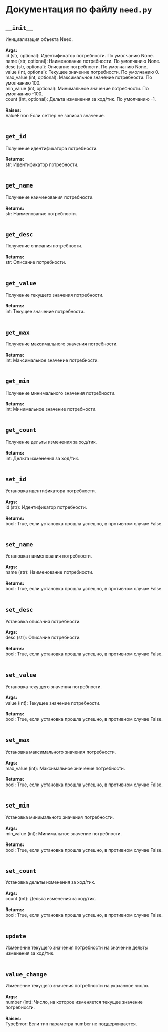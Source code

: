 # Документация по файлу `need.py`

## `__init__`<br>
Инициализация объекта Need.<br>
<br>
**Args:**<br>
id (str, optional): Идентификатор потребности. По умолчанию None.<br>
name (str, optional): Наименование потребности. По умолчанию None.<br>
desc (str, optional): Описание потребности. По умолчанию None.<br>
value (int, optional): Текущее значение потребности. По умолчанию 0.<br>
max_value (int, optional): Максимальное значение потребности. По умолчанию 100.<br>
min_value (int, optional): Минимальное значение потребности. По умолчанию -100.<br>
count (int, optional): Дельта изменения за ход/тик. По умолчанию -1.<br>
<br>
**Raises:**<br>
ValueError: Если сеттер не записал значение.<br>
<br>
## `get_id`<br>
Получение идентификатора потребности.<br>
<br>
**Returns:**<br>
str: Идентификатор потребности.<br>
<br>
## `get_name`<br>
Получение наименования потребности.<br>
<br>
**Returns:**<br>
str: Наименование потребности.<br>
<br>
## `get_desc`<br>
Получение описания потребности.<br>
<br>
**Returns:**<br>
str: Описание потребности.<br>
<br>
## `get_value`<br>
Получение текущего значения потребности.<br>
<br>
**Returns:**<br>
int: Текущее значение потребности.<br>
<br>
## `get_max`<br>
Получение максимального значения потребности.<br>
<br>
**Returns:**<br>
int: Максимальное значение потребности.<br>
<br>
## `get_min`<br>
Получение минимального значения потребности.<br>
<br>
**Returns:**<br>
int: Минимальное значение потребности.<br>
<br>
## `get_count`<br>
Получение дельты изменения за ход/тик.<br>
<br>
**Returns:**<br>
int: Дельта изменения за ход/тик.<br>
<br>
## `set_id`<br>
Установка идентификатора потребности.<br>
<br>
**Args:**<br>
id (str): Идентификатор потребности.<br>
<br>
**Returns:**<br>
bool: True, если установка прошла успешно, в противном случае False.<br>
<br>
## `set_name`<br>
Установка наименования потребности.<br>
<br>
**Args:**<br>
name (str): Наименование потребности.<br>
<br>
**Returns:**<br>
bool: True, если установка прошла успешно, в противном случае False.<br>
<br>
## `set_desc`<br>
Установка описания потребности.<br>
<br>
**Args:**<br>
desc (str): Описание потребности.<br>
<br>
**Returns:**<br>
bool: True, если установка прошла успешно, в противном случае False.<br>
<br>
## `set_value`<br>
Установка текущего значения потребности.<br>
<br>
**Args:**<br>
value (int): Текущее значение потребности.<br>
<br>
**Returns:**<br>
bool: True, если установка прошла успешно, в противном случае False.<br>
<br>
## `set_max`<br>
Установка максимального значения потребности.<br>
<br>
**Args:**<br>
max_value (int): Максимальное значение потребности.<br>
<br>
**Returns:**<br>
bool: True, если установка прошла успешно, в противном случае False.<br>
<br>
## `set_min`<br>
Установка минимального значения потребности.<br>
<br>
**Args:**<br>
min_value (int): Минимальное значение потребности.<br>
<br>
**Returns:**<br>
bool: True, если установка прошла успешно, в противном случае False.<br>
<br>
## `set_count`<br>
Установка дельты изменения за ход/тик.<br>
<br>
**Args:**<br>
count (int): Дельта изменения за ход/тик.<br>
<br>
**Returns:**<br>
bool: True, если установка прошла успешно, в противном случае False.<br>
<br>
## `update`<br>
Изменение текущего значения потребности на значение дельты изменения за ход/тик.<br>
<br>
## `value_change`<br>
Изменение текущего значения потребности на указанное число.<br>
<br>
**Args:**<br>
number (int): Число, на которое изменяется текущее значение потребности.<br>
<br>
**Raises:**<br>
TypeError: Если тип параметра number не поддерживается.<br>
<br>
